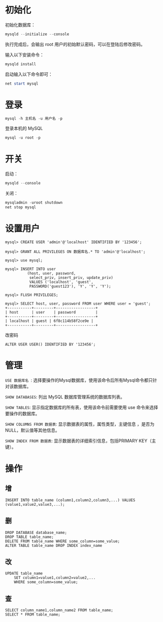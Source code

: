 # 初始化

初始化数据库：

```powershell
mysqld --initialize --console
```

执行完成后，会输出 root 用户的初始默认密码，可以在登陆后修改密码。

输入以下安装命令：

```powershell
mysqld install
```

启动输入以下命令即可：

```powershell
net start mysql
```

# 登录

```powershell
mysql -h 主机名 -u 用户名 -p
```

登录本机的 MySQL

```powershell
mysql -u root -p
```

# 开关

启动：

```powershell
mysqld --console
```

关闭：

```powershell
mysqladmin -uroot shutdown
net stop mysql
```

# 设置用户

```mysql
mysql> CREATE USER 'admin'@'localhost' IDENTIFIED BY '123456';

mysql> GRANT ALL PRIVILEGES ON 数据库名.* TO 'admin'@'localhost';

mysql> use mysql;

mysql> INSERT INTO user 
          (host, user, password, 
           select_priv, insert_priv, update_priv) 
           VALUES ('localhost', 'guest', 
           PASSWORD('guest123'), 'Y', 'Y', 'Y');

mysql> FLUSH PRIVILEGES;

mysql> SELECT host, user, password FROM user WHERE user = 'guest';
+-----------+---------+------------------+
| host      | user    | password         |
+-----------+---------+------------------+
| localhost | guest | 6f8c114b58f2ce9e |
+-----------+---------+------------------+
```

改密码

```mysql
ALTER USER USER() IDENTIFIED BY '123456';
```

# 管理

`USE 数据库名 `:
选择要操作的Mysql数据库，使用该命令后所有Mysql命令都只针对该数据库。

`SHOW DATABASES`: 
列出 MySQL 数据库管理系统的数据库列表。

`SHOW TABLES`:
显示指定数据库的所有表，使用该命令前需要使用 use 命令来选择要操作的数据库。

`SHOW COLUMNS FROM 数据表`:
显示数据表的属性，属性类型，主键信息 ，是否为 NULL，默认值等其他信息。

`SHOW INDEX FROM 数据表`:
显示数据表的详细索引信息，包括PRIMARY KEY（主键）。

# 操作

## 增

```mysql
INSERT INTO table_name (column1,column2,column3,...) VALUES (value1,value2,value3,...);
```

## 删

```mysql
DROP DATABASE database_name;
DROP TABLE table_name;
DELETE FROM table_name WHERE some_column=some_value;
ALTER TABLE table_name DROP INDEX index_name
```

## 改

```mysql
UPDATE table_name
    SET column1=value1,column2=value2,...
    WHERE some_column=some_value;
```

## 查

```mysql
SELECT column_name1,column_name2 FROM table_name;
SELECT * FROM table_name;
```


